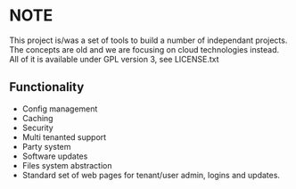 # NOTE

This project is/was a set of tools to build a number of independant projects. The concepts are old and we are focusing on cloud technologies instead.
All of it is available under GPL version 3, see LICENSE.txt

## Functionality
* Config management
* Caching
* Security
* Multi tenanted support
* Party system
* Software updates
* Files system abstraction
* Standard set of web pages for tenant/user admin, logins and updates.

